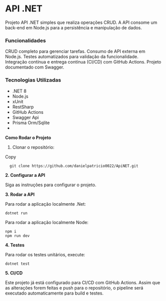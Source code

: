 # API .NET
Projeto API .NET simples que realiza operações CRUD. A API consome um back-end em Node.js para a persistência e manipulação de dados.
  
### Funcionalidades
CRUD completo para gerenciar tarefas.
Consumo de API externa em Node.js.
Testes automatizados para validação da funcionalidade.
Integração contínua e entrega contínua (CI/CD) com GitHub Actions.
Projeto documentado com Swagger.

### Tecnologias Utilizadas
- .NET 8 
- Node.js 
- xUnit 
- RestSharp 
- GitHub Actions
- Swagger Api
- Prisma Orm/Sqlite
- 
**Como Rodar o Projeto**
1. Clonar o repositório:

Copy
```
  git clone https://github.com/danielpatricio0022/ApiNET.git
```

**2. Configurar a API**

  Siga as instruções para configurar o projeto.

**3. Rodar a API**

Para rodar a aplicação localmente .Net:
  ```
  dotnet run
  ```
Para rodar a aplicação localmente Node:
  ```
  npm i
  npm run dev
  ```

**4. Testes**

Para rodar os testes unitários, execute:
  ```
  dotnet test
  ```

**5. CI/CD**

Este projeto já está configurado para CI/CD com GitHub Actions. Assim que as alterações forem feitas e push para o repositório, o pipeline será executado automaticamente para build e testes.
